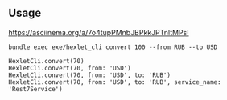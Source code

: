 ## Usage

https://asciinema.org/a/7o4tupPMnbJBPkkJPTnltMPsI

```
bundle exec exe/hexlet_cli convert 100 --from RUB --to USD
```

```
HexletCli.convert(70)
HexletCli.convert(70, from: 'USD')
HexletCli.convert(70, from: 'USD', to: 'RUB')
HexletCli.convert(70, from: 'USD', to: 'RUB', service_name: 'Rest7Service')
```
